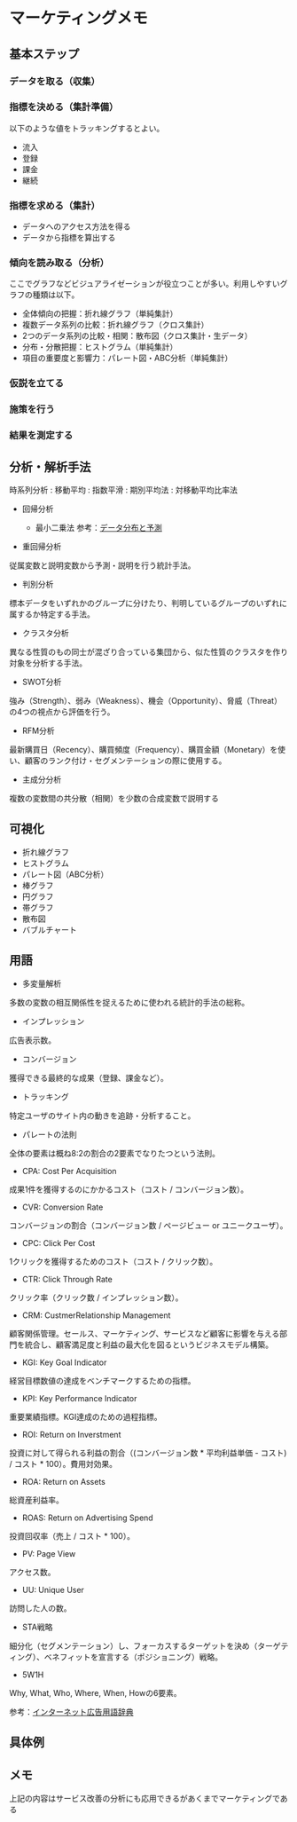 # マーケティングメモ

## 基本ステップ

### データを取る（収集）

### 指標を決める（集計準備）

以下のような値をトラッキングするとよい。
  - 流入
  - 登録
  - 課金
  - 継続

### 指標を求める（集計）

  - データへのアクセス方法を得る
  - データから指標を算出する

### 傾向を読み取る（分析）

ここでグラフなどビジュアライゼーションが役立つことが多い。利用しやすいグラフの種類は以下。
  - 全体傾向の把握：折れ線グラフ（単純集計）
  - 複数データ系列の比較：折れ線グラフ（クロス集計）
  - 2つのデータ系列の比較・相関：散布図（クロス集計・生データ）
  - 分布・分散把握：ヒストグラム（単純集計）
  - 項目の重要度と影響力：パレート図・ABC分析（単純集計）

### 仮説を立てる

### 施策を行う

### 結果を測定する

## 分析・解析手法

時系列分析
: 移動平均
: 指数平滑
: 期別平均法
: 対移動平均比率法

- 回帰分析
  - 最小二乗法
参考：[データ分布と予測](http://www.bunkyo.ac.jp/~hotta/lab/courses/2006/2006dist/06dist_6.pdf)

- 重回帰分析

従属変数と説明変数から予測・説明を行う統計手法。

- 判別分析

標本データをいずれかのグループに分けたり、判明しているグループのいずれに属するか特定する手法。

- クラスタ分析

異なる性質のもの同士が混ざり合っている集団から、似た性質のクラスタを作り対象を分析する手法。

- SWOT分析

強み（Strength）、弱み（Weakness）、機会（Opportunity）、脅威（Threat）の4つの視点から評価を行う。

- RFM分析

最新購買日（Recency）、購買頻度（Frequency）、購買金額（Monetary）を使い、顧客のランク付け・セグメンテーションの際に使用する。

- 主成分分析

複数の変数間の共分散（相関）を少数の合成変数で説明する

## 可視化
- 折れ線グラフ
- ヒストグラム
- パレート図（ABC分析）
- 棒グラフ
- 円グラフ
- 帯グラフ
- 散布図
- バブルチャート

## 用語

- 多変量解析

多数の変数の相互関係性を捉えるために使われる統計的手法の総称。

- インプレッション

広告表示数。

- コンバージョン

獲得できる最終的な成果（登録、課金など）。

- トラッキング

特定ユーザのサイト内の動きを追跡・分析すること。

- パレートの法則

全体の要素は概ね8:2の割合の2要素でなりたつという法則。

- CPA: Cost Per Acquisition

成果1件を獲得するのにかかるコスト（コスト / コンバージョン数）。

- CVR: Conversion Rate

コンバージョンの割合（コンバージョン数 / ページビュー or ユニークユーザ）。

- CPC: Click Per Cost

1クリックを獲得するためのコスト（コスト / クリック数）。

- CTR: Click Through Rate

クリック率（クリック数 / インプレッション数）。

- CRM: CustmerRelationship Management

顧客関係管理。セールス、マーケティング、サービスなど顧客に影響を与える部門を統合し、顧客満足度と利益の最大化を図るというビジネスモデル構築。

- KGI: Key Goal Indicator

経営目標数値の達成をベンチマークするための指標。

- KPI: Key Performance Indicator

重要業績指標。KGI達成のための過程指標。

- ROI: Return on Inverstment

投資に対して得られる利益の割合（(コンバージョン数 * 平均利益単価 - コスト) / コスト * 100）。費用対効果。

- ROA: Return on Assets

総資産利益率。

- ROAS: Return on Advertising Spend

投資回収率（売上 / コスト * 100）。

- PV: Page View

アクセス数。

- UU: Unique User

訪問した人の数。

- STA戦略

細分化（セグメンテーション）し、フォーカスするターゲットを決め（ターゲティング）、ベネフィットを宣言する（ポジショニング）戦略。

- 5W1H

Why, What, Who, Where, When, Howの6要素。


参考：[インターネット広告用語辞典](http://www.okuramkt.com/dic/index.html)

## 具体例

## メモ
上記の内容はサービス改善の分析にも応用できるがあくまでマーケティングである
